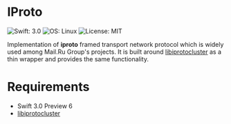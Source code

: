 # IProto

![Swift: 3.0](https://img.shields.io/badge/Swift-3.0-orange.svg)
![OS: Linux](https://img.shields.io/badge/OS-Linux-brightgreen.svg)
![License: MIT](https://img.shields.io/badge/License-MIT-blue.svg)

Implementation of __iproto__ framed transport network protocol
which is widely used among Mail.Ru Group's projects.
It is built around [libiprotocluster](https://github.com/my-mail-ru/libiprotocluster)
as a thin wrapper and provides the same functionality.

# Requirements

* Swift 3.0 Preview 6
* [libiprotocluster](https://github.com/my-mail-ru/libiprotocluster)
